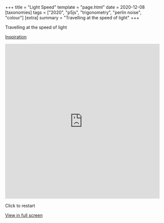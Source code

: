 +++
title = "Light Speed"
template = "page.html"
date = 2020-12-08
[taxonomies]
tags = ["2020", "p5js", "trigonometry", "perlin noise", "colour"]
[extra]
summary = "Travelling at the speed of light"
+++

Travelling at the speed of light

<a target=_blank href="https://thecodingtrain.com/CodingChallenges/036-blobby.html">Inspiration</a>

<embed
type="text/html"
src="https://vault.holocryptic.xyz/src/2020/LightSpeed"
width="500"
height="500"
/>

Click to restart

<a target=_blank href="https://vault.holocryptic.xyz/src/2020/LightSpeed">View in full screen</a>
